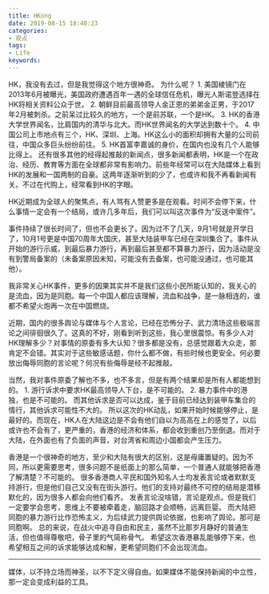 ```yaml
---
title: HKong
date: 2019-08-15 18:40:23
categories:
- 观点
tags:
- Life
keywords:
---
```


HK，我没有去过，但是我觉得这个地方很神奇。
为什么呢？
    1. 美国棱镜门在2013年6月被曝光，美国政府遭遇百年一遇的全球信任危机，曝光人斯诺登选择在HK将相关资料公众于世。
    2. 朝鲜目前最高领导人金正恩的弟弟金正男，于2017年2月被刺杀。之前呆过比较久的地方，一个是前苏联，一个是HK。
    3. HK的香港大学世界闻名，比肩国内的清华与北大。而HK世界闻名的大学达到数十个。
    4. 中国公司上市地点有三个，HK、深圳、上海。HK这么小的面积却拥有大量的公司前往，中国众多巨头纷纷前往。
    5. HK首富李嘉诚的身价，在国内也没有几个人能够比得上。
还有很多其他的经得起推敲的新闻点，很多新闻都表明，HK是一个在政治、经历、教育等方面在全球都非常有影响力。前些年经常可以在大陆媒体上看到HK的发展和一国两制的自豪。这两年逐渐听到的少了，也或许和我不再看新闻有关。不过在代购上，经常看到HK的字眼。

HK近期成为全球人的聚焦点，有人骂有人赞更多是在观看。时间不会停下来，什么事情一定会有一个结局，或许几多年后，我们可以叫这次事件为“反送中案件”。

<!-- more -->
事件持续了很长时间了，但也不会更长了。因为过不了几天，9月1号就是开学日了，10月1号更是中国70周年大国庆，甚至大陆装甲车已经在深圳集合了。事件从开始的游行示威，到最后暴力游行，再到最后甚至都不算暴力游行，因为活动是没有到警局备案的（未备案原因未知，可能没有去备案，也可能没通过，也可能其他）。

我非常关心HK事件，更多的因果其实并不是我们这些小民所能认知的，我关心的是流血，因为是同胞。每一个中国人都应该理解，流血和战争，是一脉相连的，谁都不希望火炮再一次在中国燃烧。

近期，国内的很多舆论与媒体与个人言论，已经在恐怖分子、武力清场这些极端言论之间徘徊很久了。这真的不好，刚看到听到这些，我心里很震惊。有多少人对HK理解多少？对事情的原委有多大认知？很多都是没有，总感觉跟着大众走，那肯定不会错。其实对于这些敏感话题，你什么都不做，有些时候也更安全。何必要放出侮辱同胞的言论呢？何况有些侮辱是经不起推敲。

当然，我对事件原委了解也不多，也不多言，但是有两个结果却是所有人都能想到的。
    1. 游行诉求中要求HK最高领导人下台，是不可能的。
    2. 暴力事件中的港独，也是不可能的。
而其他诉求是否可以达成，鉴于目前已经达到装甲车集合的情行，其他诉求可能性不大的。
所以这次的HK动乱，如果开始时候能够停止，是最好的。而现在，HK人在大陆这边是不会有他们自以为高高在上的感觉了，以后或许也不会有了，更严重的，香港的经济和体系，都会收到重创乃至倒退。而对于大陆，在外面也有了负面的声音，对台湾省和周边小国都会产生压力。

香港是一个很神奇的地方，至少和大陆有很大的区别，这是毋庸置疑的。因为不同，所以更需要思考，很多问题不是纸面上的那么简单，一个普通人就能够把香港了解清楚？不可能的。
很多香港商人平民和国外知名人士均发表言论或者默默支持游行，但是他们自己又没有在街头游行。他们的支持对最终不可控的结局是潜移默化的，因为很多人都会向他们看齐。
发表言论没啥错，言论是观点。但是我们一定要学会思考，思维上不要被牵着走，脑回路才会顺畅，远离巨婴。
而大陆把同胞的暴力游行比作恐怖主义，为后续武力提供舆论依据，也影响了舆论。那可是同胞啊。
总的来说，在战火中追寻自由和民主，虽然不比那岁月静好的普通生活，但也值得尊敬吧，骨子里的气简称骨气。
希望这次香港暴乱能够停下来，也希望相互之间的诉求能够达成和解，更希望同胞们不会出现流血。
___
媒体，以不持立场而神圣，以不下定义得自由。如果媒体不能保持新闻的中立性，那一定会变成利益的工具。